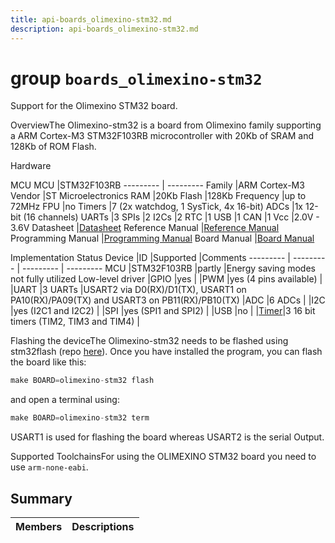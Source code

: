```yaml
---
title: api-boards_olimexino-stm32.md
description: api-boards_olimexino-stm32.md
---
```

# group `boards_olimexino-stm32` 

Support for the Olimexino STM32 board.

OverviewThe Olimexino-stm32 is a board from Olimexino family supporting a ARM Cortex-M3 STM32F103RB microcontroller with 20Kb of SRAM and 128Kb of ROM Flash.

Hardware

MCU
MCU   |STM32F103RB
--------- | ---------
Family   |ARM Cortex-M3
Vendor   |ST Microelectronics
RAM   |20Kb
Flash   |128Kb
Frequency   |up to 72MHz
FPU   |no
Timers   |7 (2x watchdog, 1 SysTick, 4x 16-bit)
ADCs   |1x 12-bit (16 channels)
UARTs   |3
SPIs   |2
I2Cs   |2
RTC   |1
USB   |1
CAN   |1
Vcc   |2.0V - 3.6V
Datasheet   |[Datasheet](http://www.st.com/resource/en/datasheet/stm32f103rb.pdf)
Reference Manual   |[Reference Manual](https://www.st.com/resource/en/reference_manual/cd00171190.pdf)
Programming Manual   |[Programming Manual](https://www.st.com/resource/en/programming_manual/cd00228163.pdf)
Board Manual   |[Board Manual](https://www.olimex.com/Products/Duino/STM32/OLIMEXINO-STM32/resources/OLIMEXINO-STM32.pdf)

Implementation Status
Device   |ID   |Supported   |Comments
--------- | --------- | --------- | ---------
MCU   |STM32F103RB   |partly   |Energy saving modes not fully utilized
Low-level driver   |GPIO   |yes   |
|PWM   |yes (4 pins available)   |
|UART   |3 UARTs   |USART2 via D0(RX)/D1(TX), USART1 on PA10(RX)/PA09(TX) and USART3 on PB11(RX)/PB10(TX)
|ADC   |6 ADCs   |
|I2C   |yes (I2C1 and I2C2)   |
|SPI   |yes (SPI1 and SPI2)   |
|USB   |no   |
|[Timer](./doc/starlight-docs/src/content/docs/apidoc/api-pkg_paho_mqtt.md#structTimer)|3 16 bit timers (TIM2, TIM3 and TIM4)   |

Flashing the deviceThe Olimexino-stm32 needs to be flashed using stm32flash (repo [here](https://github.com/stm32duino/stm32flash)). Once you have installed the program, you can flash the board like this:

```cpp
make BOARD=olimexino-stm32 flash
```
 and open a terminal using: 
```cpp
make BOARD=olimexino-stm32 term
```

USART1 is used for flashing the board whereas USART2 is the serial Output.

Supported ToolchainsFor using the OLIMEXINO STM32 board you need to use `arm-none-eabi`.

## Summary

 Members                        | Descriptions                                
--------------------------------|---------------------------------------------

